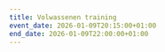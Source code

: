 ```yaml
---
title: Volwassenen training
event_date: 2026-01-09T20:15:00+01:00
end_date: 2026-01-09T22:00:00+01:00
---
```

